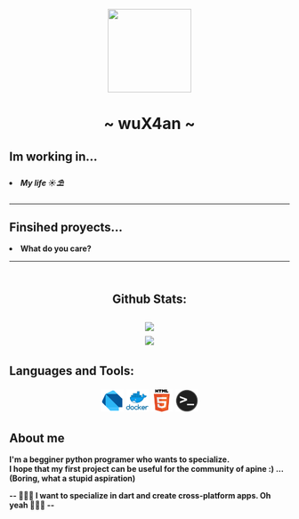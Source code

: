 <p align="center">
  <img src="https://avatars.githubusercontent.com/u/137217371?s=400&u=1d0e2bd54231426c348ce9fc4716b645f0d9a649&v=4" align="center" width="150px"  height="150x"/>
</p>

<h1>
  <p align="center">
    <b> ~ wuX4an ~ </b>
  </p>
</h1>


## **Im working in...**
<h5>
<li><strong>My life ☀️⛱️</strong></li>
</h5>


---


## **Finsihed proyects...**

<li><strong>What do you care?<strong></li>

---

<h2>
  <p align="center">
    <br>
    <strong> Github Stats: </strong>
    <br>
    <br>
    <img src="https://github-readme-stats.vercel.app/api?username=wuX4an&show_icons=true&theme=react">
    <br>
    <img src="https://github-readme-stats.vercel.app/api/top-langs/?username=wuX4an&theme=react&layout=compact&hide=HTML">
  </p>
<h2>


**Languages and Tools:**

<p align="center">

  <div align="center"> 
  <code><img height="40" src="https://raw.githubusercontent.com/github/explore/80688e429a7d4ef2fca1e82350fe8e3517d3494d/topics/dart/dart.png"></code>
  <code><img height="40" src="https://raw.githubusercontent.com/github/explore/80688e429a7d4ef2fca1e82350fe8e3517d3494d/topics/docker/docker.png"></code>
  <code><img height="40" src="https://raw.githubusercontent.com/github/explore/80688e429a7d4ef2fca1e82350fe8e3517d3494d/topics/html/html.png"></code>   
  <code><img height="40" src="https://raw.githubusercontent.com/github/explore/80688e429a7d4ef2fca1e82350fe8e3517d3494d/topics/terminal/terminal.png"></code>
  </div>
</p>

## **About me**
I'm a begginer python programer who wants to specialize. <br> 
I hope that my first project can be useful for the community of apine :)
... (Boring, what a stupid aspiration)

-- **👾👾👾 I want to specialize in dart and create cross-platform apps. Oh yeah 👾👾👾** --
